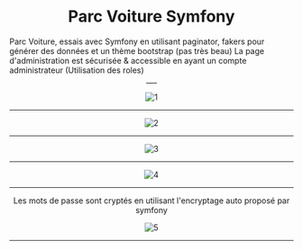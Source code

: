 <center><h1>Parc Voiture Symfony</h1></center>
Parc Voiture, essais avec Symfony en utilisant paginator, fakers pour générer des données et un thème bootstrap (pas très beau)
La page d'administration est sécurisée & accessible en ayant un compte administrateur (Utilisation des roles)

<div align="center">
___

![1](https://media.discordapp.net/attachments/634120907262263298/758776033544896522/unknown.png "Page d'accueil des voitures")

___
 
![2](https://cdn.discordapp.com/attachments/634120907262263298/758776232824668211/unknown.png "Page d'accueil des voitures avec recherche des voitures entre 1997 & 2001")

___

![3](https://cdn.discordapp.com/attachments/634120907262263298/758776077710524458/unknown.png "Page d'administration des voitures")

___

![4](https://cdn.discordapp.com/attachments/634120907262263298/758776125320593428/unknown.png "Modification des véhicules")

___

Les mots de passe sont cryptés en utilisant l'encryptage auto proposé par symfony

![5](https://cdn.discordapp.com/attachments/634120907262263298/758777292935266392/unknown.png "Base de donnée des utilisateurs")

___
</div>
